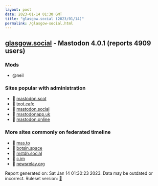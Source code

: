 ```yaml
---
layout: post
date: 2023-01-14 01:30 GMT
title: "glasgow.social (2023/01/14)"
permalink: /glasgow-social.html
---
```


## [glasgow.social](https://glasgow.social) - Mastodon 4.0.1 (reports 4909 users)

### Mods
 * @neil

### Sites popular with administration

* 🐘 [mastodon.scot](/mastodon-scot.html)
* 🐘 [toot.cafe](/toot-cafe.html)
* 🐘 [mastodon.social](/mastodon-social.html)
* 🐘 [mastodonapp.uk](/mastodonapp-uk.html)
* 🐘 [mastodon.online](/mastodon-online.html)

### More sites commonly on federated timeline

* 🐘 [mas.to](/mas-to.html)
* 🐘 [botsin.space](/botsin-space.html)
* 🐘 [mstdn.social](/mstdn-social.html)
* 🐘 [c.im](/c-im.html)
* 🐘 [newsrelay.org](/newsrelay-org.html)

Report generated on: Sat Jan 14 01:30:23 2023. Data may be outdated or incorrect.
Ruleset version: [🧁](/version-cupcake)
